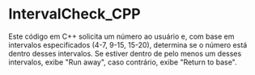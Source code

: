 # IntervalCheck_CPP
Este código em C++ solicita um número ao usuário e, com base em intervalos especificados (4-7, 9-15, 15-20), determina se o número está dentro desses intervalos. Se estiver dentro de pelo menos um desses intervalos, exibe "Run away", caso contrário, exibe "Return to base".
